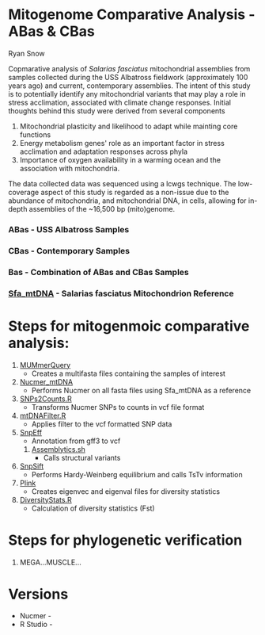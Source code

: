 Mitogenome Comparative Analysis - ABas & CBas
========================================
Ryan Snow

Copmarative analysis of *Salarias fasciatus* mitochondrial assemblies from samples collected during the USS Albatross fieldwork (approximately 100 years ago) and current, contemporary assemblies. The intent of this study is to potentially identify any mitochondrial variants that may play a role in stress acclimation, associated with climate change responses. Initial thoughts behind this study were derived from several components 
1. Mitochondrial plasticity and likelihood to adapt while mainting core functions 
1. Energy metabolism genes' role as an important factor in stress acclimation and adaptation responses across phyla 
1. Importance of oxygen availability in a warming ocean and the association with mitochondria. 

The data collected data was sequenced using a lcwgs technique. The low-coverage aspect of this study is regarded as a non-issue due to the abundance of mitochondria, and mitochondrial DNA, in cells, allowing for in-depth assemblies of the ~16,500 bp (mito)genome.

### ABas - USS Albatross Samples
### CBas - Contemporary Samples
### Bas - Combination of ABas and CBas Samples
### [Sfa_mtDNA](Sfa_mtDNA_Ref.fasta) - Salarias fasciatus Mitochondrion Reference

# Steps for mitogenmoic comparative analysis:

1. [MUMmerQuery](MUMmerQuery.sh)
	* Creates a multifasta files containing the samples of interest 
1. [Nucmer_mtDNA](Nucmer_mtDNA.sh)
	* Performs Nucmer on all fasta files using Sfa_mtDNA as a reference
	<!-- The *m-to-m* files are to be used --!>
1. [SNPs2Counts.R](SNPs2Counts.R)
	* Transforms Nucmer SNPs to counts in vcf file format	
1. [mtDNAFilter.R](mtDNAFilter.R)
	* Applies filter to the vcf formatted SNP data
1. [SnpEff](snpEff.sh)
	* Annotation from gff3 to vcf
	1. [Assemblytics.sh](Assemblytics)
		* Calls structural variants
1. [SnpSift](snpSift.sh)
	* Performs Hardy-Weinberg equilibrium and calls TsTv information
1. [Plink](Plink.sh)
	* Creates eigenvec and eigenval files for diversity statistics
1. [DiversityStats.R](DiversityStats.R)
	* Calculation of diversity statistics (Fst)

# Steps for phylogenetic verification

1. MEGA...MUSCLE...


# Versions

* Nucmer - 
* R Studio - 
